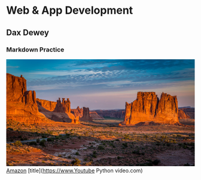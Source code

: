 # Web & App Development
## Dax Dewey
### Markdown Practice

![alt text](new_mexico.jpg)
[Amazon](https://www.amazon.com)
[title](https://www.Youtube Python video.com)

